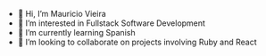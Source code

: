 - 👋 Hi, I’m Mauricio Vieira
- 👀 I’m interested in Fullstack Software Development
- 🌱 I’m currently learning Spanish
- 💞️ I’m looking to collaborate on projects involving Ruby and React
